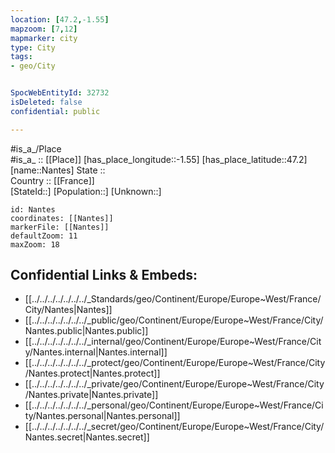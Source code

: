 ```yaml
---
location: [47.2,-1.55] 
mapzoom: [7,12] 
mapmarker: city 
type: City
tags:
- geo/City


SpocWebEntityId: 32732
isDeleted: false
confidential: public

---
```

#is_a_/Place  
#is_a_ :: [[Place]] 
[has_place_longitude::-1.55] 
[has_place_latitude::47.2] 
[name::Nantes] 
State ::  
Country :: [[France]]  
[StateId::] 
[Population::] 
[Unknown::] 


```leaflet
id: Nantes
coordinates: [[Nantes]] 
markerFile: [[Nantes]] 
defaultZoom: 11 
maxZoom: 18
```


## Confidential Links & Embeds: 
- [[../../../../../../../_Standards/geo/Continent/Europe/Europe~West/France/City/Nantes|Nantes]] 
- [[../../../../../../../_public/geo/Continent/Europe/Europe~West/France/City/Nantes.public|Nantes.public]] 
- [[../../../../../../../_internal/geo/Continent/Europe/Europe~West/France/City/Nantes.internal|Nantes.internal]] 
- [[../../../../../../../_protect/geo/Continent/Europe/Europe~West/France/City/Nantes.protect|Nantes.protect]] 
- [[../../../../../../../_private/geo/Continent/Europe/Europe~West/France/City/Nantes.private|Nantes.private]] 
- [[../../../../../../../_personal/geo/Continent/Europe/Europe~West/France/City/Nantes.personal|Nantes.personal]] 
- [[../../../../../../../_secret/geo/Continent/Europe/Europe~West/France/City/Nantes.secret|Nantes.secret]] 
